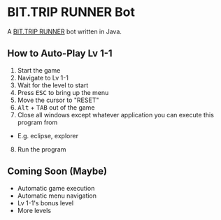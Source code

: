 # BIT.TRIP RUNNER Bot

A [BIT.TRIP RUNNER](http://store.steampowered.com/app/63710/) bot written in Java.

## How to Auto-Play Lv 1-1

1. Start the game
2. Navigate to Lv 1-1
3. Wait for the level to start
4. Press <kbd>ESC</kbd> to bring up the menu
5. Move the cursor to "RESET"
6. <kbd>Alt</kbd> + <kbd>TAB</kbd> out of the game
7. Close all windows except whatever application you can execute this program from
  - E.g. eclipse, explorer
8. Run the program

## Coming Soon (Maybe)

- Automatic game execution
- Automatic menu navigation
- Lv 1-1's bonus level
- More levels
